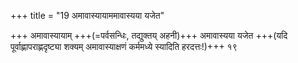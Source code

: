 +++
title = "19 अमावास्यायाममावास्यया यजेत"

+++
अमावास्यायाम् +++(=पर्वसन्धिः, तद्युक्तय् अहनी)+++  अमावास्यया यजेत +++(यदि पूर्वाह्णापराह्णदृष्ट्या शक्यम् अमावास्याक्षणं कर्ममध्ये स्यादिति हरदत्तः!)+++ १९
